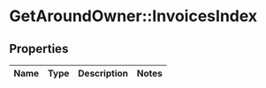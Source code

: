 # GetAroundOwner::InvoicesIndex

## Properties
Name | Type | Description | Notes
------------ | ------------- | ------------- | -------------

